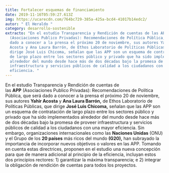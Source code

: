 ```yaml
---
title: Fortalecer esquemas de financiamiento
date: 2019-11-16T05:59:27.613Z
img: https://ucarecdn.com/764bc729-385a-425a-bcd4-41017b14edc2/
autor: " El Heraldo "
category: desarrollo-sostenible
extracto: "En el estudio Transparencia y Rendición de cuentas de las APP
  (Asociaciones Publico Privadas): Recomendaciones de Política Pública, que será
  dado a conocer a la prensa el próximo 20 de noviembre, sus autores Yahir
  Acosta y Ana Laura Barrón, de Ethos Laboratorio de Políticas Públicas, que
  dirige José Luis Chicoma, señalan que las APP son un esquema de contratación
  de largo plazo entre los sectores público y privado que ha sido implementados
  alrededor del mundo desde hace más de dos décadas bajo la promesa de proveer
  infraestructura y servicios públicos de calidad a los ciudadanos con una mayor
  eficiencia. "
---
```

En el estudio Transparencia y Rendición de cuentas de las **APP** (Asociaciones Publico Privadas): Recomendaciones de Política Pública, que será dado a conocer a la prensa el próximo 20 de noviembre, sus autores **Yahir Acosta** y **Ana Laura Barrón,** de Ethos Laboratorio de Políticas Públicas, que dirige **José Luis Chicoma,** señalan que las APP son un esquema de contratación de largo plazo entre los sectores público y privado que ha sido implementados alrededor del mundo desde hace más de dos décadas bajo la promesa de proveer infraestructura y servicios públicos de calidad a los ciudadanos con una mayor eficiencia. Sin embargo, organizaciones internacionales como las **Naciones Unidas** (ONU) y el Grupo de los **20 países** más ricos del mundo **(G20),** han subrayado la importancia de incorporar nuevos objetivos o valores en las APP. Tomando en cuenta estas directrices, proponen en el estudio una nueva concepción para que de manera adicional al principio de la eficiencia, incluyan estos dos principios rectores: 1) garantizar la máxima transparencia; e 2) integrar la obligación de rendición de cuentas para todos los proyectos.